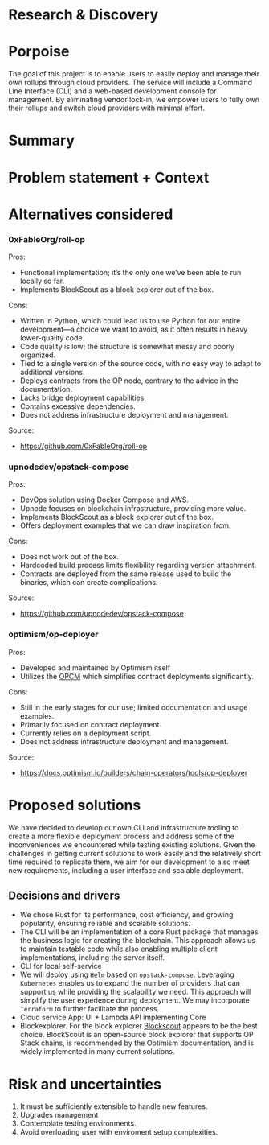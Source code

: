 # Research & Discovery

# Porpoise

The goal of this project is to enable users to easily deploy and manage their own rollups through cloud providers. The service will include a Command Line Interface (CLI) and a web-based development console for management. By eliminating vendor lock-in, we empower users to fully own their rollups and switch cloud providers with minimal effort.

# Summary

# Problem statement + Context

# Alternatives considered

### 0xFableOrg/roll-op

Pros:
- Functional implementation; it’s the only one we’ve been able to run locally so far.
- Implements BlockScout as a block explorer out of the box.

Cons:
- Written in Python, which could lead us to use Python for our entire development—a choice we want to avoid, as it often results in heavy lower-quality code.
- Code quality is low; the structure is somewhat messy and poorly organized.
- Tied to a single version of the source code, with no easy way to adapt to additional versions.
- Deploys contracts from the OP node, contrary to the advice in the documentation.
- Lacks bridge deployment capabilities.
- Contains excessive dependencies.
- Does not address infrastructure deployment and management.

Source:
- https://github.com/0xFableOrg/roll-op

### upnodedev/opstack-compose

Pros:
- DevOps solution using Docker Compose and AWS.
- Upnode focuses on blockchain infrastructure, providing more value.
- Implements BlockScout as a block explorer out of the box.
- Offers deployment examples that we can draw inspiration from.

Cons:
- Does not work out of the box.
- Hardcoded build process limits flexibility regarding version attachment.
- Contracts are deployed from the same release used to build the binaries, which can create complications.

Source:
- https://github.com/upnodedev/opstack-compose

### optimism/op-deployer

Pros:
- Developed and maintained by Optimism itself
- Utilizes the [OPCM](https://github.com/ethereum-optimism/design-docs/blob/main/protocol/op-contracts-manager-arch.md) which simplifies contract deployments significantly.

Cons:
- Still in the early stages for our use; limited documentation and usage examples.
- Primarily focused on contract deployment.
- Currently relies on a deployment script.
- Does not address infrastructure deployment and management.

Source:
- https://docs.optimism.io/builders/chain-operators/tools/op-deployer

# Proposed solutions

We have decided to develop our own CLI and infrastructure tooling to create a more flexible deployment process and address some of the inconveniences we encountered while testing existing solutions. Given the challenges in getting current solutions to work easily and the relatively short time required to replicate them, we aim for our development to also meet new requirements, including a user interface and scalable deployment.

## Decisions and drivers

- We chose Rust for its performance, cost efficiency, and growing popularity, ensuring reliable and scalable solutions.
- The CLI will be an implementation of a core Rust package that manages the business logic for creating the blockchain. This approach allows us to maintain testable code while also enabling multiple client implementations, including the server itself.
- CLI for local self-service
- We will deploy using `Helm` based on `opstack-compose`. Leveraging `Kubernetes` enables us to expand the number of providers that can support us while providing the scalability we need. This approach will simplify the user experience during deployment. We may incorporate `Terraform` to further facilitate the process.
- Cloud service App: UI + Lambda API implementing Core
- Blockexplorer. For the block explorer [Blockscout](https://www.blockscout.com/) appears to be the best choice. BlockScout is an open-source block explorer that supports OP Stack chains, is recommended by the Optimism documentation, and is widely implemented in many current solutions.

# Risk and uncertainties 

1. It must be sufficiently extensible to handle new features.
2. Upgrades management 
3. Contemplate testing environments. 
4. Avoid overloading user with enviroment setup complexities.

 

 
